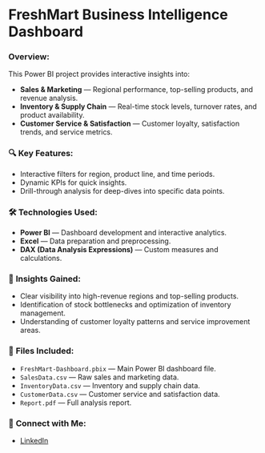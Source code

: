 # FreshMart Business Intelligence Dashboard

### Overview:
This Power BI project provides interactive insights into:
- **Sales & Marketing** — Regional performance, top-selling products, and revenue analysis.
- **Inventory & Supply Chain** — Real-time stock levels, turnover rates, and product availability.
- **Customer Service & Satisfaction** — Customer loyalty, satisfaction trends, and service metrics.

### 🔍 **Key Features:**
- Interactive filters for region, product line, and time periods.
- Dynamic KPIs for quick insights.
- Drill-through analysis for deep-dives into specific data points.

### 🛠️ **Technologies Used:**
- **Power BI** — Dashboard development and interactive analytics.
- **Excel** — Data preparation and preprocessing.
- **DAX (Data Analysis Expressions)** — Custom measures and calculations.

### 📌 **Insights Gained:**
- Clear visibility into high-revenue regions and top-selling products.
- Identification of stock bottlenecks and optimization of inventory management.
- Understanding of customer loyalty patterns and service improvement areas.

### 📁 **Files Included:**
- `FreshMart-Dashboard.pbix` — Main Power BI dashboard file.
- `SalesData.csv` — Raw sales and marketing data.
- `InventoryData.csv` — Inventory and supply chain data.
- `CustomerData.csv` — Customer service and satisfaction data.
- `Report.pdf` — Full analysis report.

### 🤝 **Connect with Me:**
- [LinkedIn](https://www.linkedin.com/in/gauri-bawa-774962347/)

